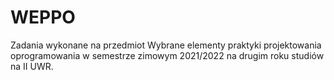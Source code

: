 # WEPPO

Zadania wykonane na przedmiot Wybrane elementy praktyki projektowania oprogramowania w semestrze zimowym 2021/2022 na drugim roku studiów na II UWR.
